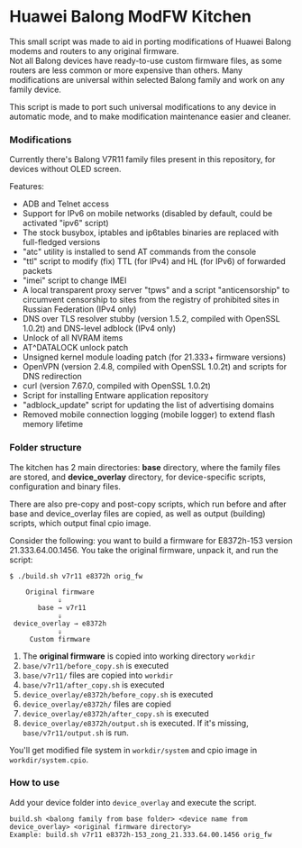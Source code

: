 Huawei Balong ModFW Kitchen
===========================

This small script was made to aid in porting modifications of Huawei Balong modems and routers to any original firmware.  
Not all Balong devices have ready-to-use custom firmware files, as some routers are less common or more expensive than others. Many modifications are universal within selected Balong family and work on any family device.

This script is made to port such universal modifications to any device in automatic mode, and to make modification maintenance easier and cleaner.

### Modifications

Currently there's Balong V7R11 family files present in this repository, for devices without OLED screen.

Features:

* ADB and Telnet access
* Support for IPv6 on mobile networks (disabled by default, could be activated "ipv6" script)
* The stock busybox, iptables and ip6tables binaries are replaced with full-fledged versions
* "atc" utility is installed to send AT commands from the console
* "ttl" script to modify (fix) TTL (for IPv4) and HL (for IPv6) of forwarded packets
* "imei" script to change IMEI
* A local transparent proxy server "tpws" and a script "anticensorship" to circumvent censorship to sites from the registry of prohibited sites in Russian Federation (IPv4 only)
* DNS over TLS resolver stubby (version 1.5.2, compiled with OpenSSL 1.0.2t) and DNS-level adblock (IPv4 only)
* Unlock of all NVRAM items
* AT^DATALOCK unlock patch
* Unsigned kernel module loading patch (for 21.333+ firmware versions)
* OpenVPN (version 2.4.8, compiled with OpenSSL 1.0.2t) and scripts for DNS redirection
* curl (version 7.67.0, compiled with OpenSSL 1.0.2t)
* Script for installing Entware application repository
* "adblock_update" script for updating the list of advertising domains
* Removed mobile connection logging (mobile logger) to extend flash memory lifetime

### Folder structure

The kitchen has 2 main directories: **base** directory, where the family files are stored, and **device_overlay** directory, for device-specific scripts, configuration and binary files.

There are also pre-copy and post-copy scripts, which run before and after base and device_overlay files are copied, as well as output (building) scripts, which output final cpio image.

Consider the following: you want to build a firmware for E8372h-153 version 21.333.64.00.1456. You take the original firmware, unpack it, and run the script:

```
$ ./build.sh v7r11 e8372h orig_fw

    Original firmware
            ⇓
       base → v7r11
            ⇓
 device_overlay → e8372h
            ⇓
     Custom firmware
```

1. The **original firmware** is copied into working directory `workdir`
2. `base/v7r11/before_copy.sh` is executed
3. `base/v7r11/` files are copied into `workdir`
4. `base/v7r11/after_copy.sh` is executed
5. `device_overlay/e8372h/before_copy.sh` is executed
6. `device_overlay/e8372h/` files are copied
7. `device_overlay/e8372h/after_copy.sh` is executed
8. `device_overlay/e8372h/output.sh` is executed. If it's missing, `base/v7r11/output.sh` is run.

You'll get modified file system in `workdir/system` and cpio image in `workdir/system.cpio`.

### How to use

Add your device folder into `device_overlay` and execute the script.

```
build.sh <balong family from base folder> <device name from device_overlay> <original firmware directory>
Example: build.sh v7r11 e8372h-153_zong_21.333.64.00.1456 orig_fw
```
